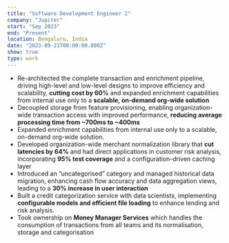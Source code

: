 ```yaml
---
title: "Software Development Engineer 2"
company: "Jupiter"
start: "Sep 2023"
end: "Present"
location: Bengaluru, India
date: "2023-09-21T00:00:00.000Z"
show: true
type: work
---
```


- Re-architected the complete transaction and enrichment pipeline, driving high-level and low-level designs to improve efficiency and scalability, **cutting cost by 60%** and expanded enrichment capabilities from internal use only to a **scalable, on-demand org-wide solution**
- Decoupled storage from feature provisioning, enabling organization-wide transaction access with improved performance, **reducing average processing time from ~700ms to ~400ms**
- Expanded enrichment capabilities from internal use only to a scalable, on-demand org-wide solution.
- Developed organization-wide merchant normalization library that **cut latencies by 64%** and had direct applications in customer risk analysis, incorporating **95% test coverage** and a configuration-driven caching layer
- Introduced an ”uncategorised” category and managed historical data migration, enhancing cash flow accuracy and data aggregation views, leading to a **30% increase in user interaction**
- Built a credit categorization service with data scientists, implementing **configurable models and efficient file loading** to enhance lending and risk analysis.
- Took ownership on **Money Manager Services** which handles the consumption of transactions from all teams and its normalisation, storage and categorisation
